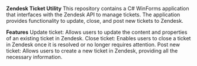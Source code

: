 **Zendesk Ticket Utility**
This repository contains a C# WinForms application that interfaces with the Zendesk API to manage tickets. The application provides functionality to update, close, and post new tickets to Zendesk.

**Features**
Update ticket: Allows users to update the content and properties of an existing ticket in Zendesk.
Close ticket: Enables users to close a ticket in Zendesk once it is resolved or no longer requires attention.
Post new ticket: Allows users to create a new ticket in Zendesk, providing all the necessary information.
